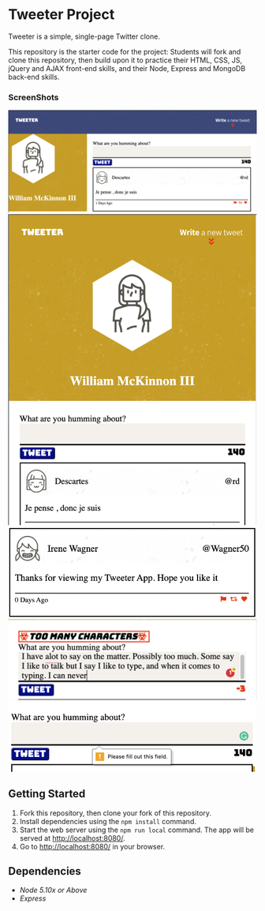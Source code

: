 # **Tweeter Project**

Tweeter is a simple, single-page Twitter clone.

This repository is the starter code for the project: Students will fork and clone this repository, then build upon it to practice their HTML, CSS, JS, jQuery and AJAX front-end skills, and their Node, Express and MongoDB back-end skills.

### ScreenShots
!["Screenshot of Main Page in DeskTop Mode"](https://github.com/Billex87/tweeter/blob/master/docs/DeskTop%20TweetBox.png)
!["Screenshot of Main Page in Mobile Mode"](https://github.com/Billex87/tweeter/blob/master/docs/TweetBox.png)
!["Screenshot of Tweets"](https://github.com/Billex87/tweeter/blob/master/docs/Tweets!.png)
!["Screenshot of Too Many Characters Error"](https://github.com/Billex87/tweeter/blob/master/docs/Too%20Many%20Characters.png)
!["Screenshot of Empty Field Error"](https://github.com/Billex87/tweeter/blob/master/docs/Input%20Error.png)
## Getting Started

1. Fork this repository, then clone your fork of this repository.
2. Install dependencies using the ```npm install``` command.
3. Start the web server using the `npm run local` command. The app will be served at <http://localhost:8080/>.
4. Go to <http://localhost:8080/> in your browser.

## Dependencies

* *Node 5.10x or Above*
* *Express*

